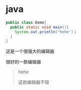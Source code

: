 #  java

```java
public class Demo{
  public static void main(){
    System.out.println("hehe")；
  }
}
```

这是一个很强大的编辑器

很好的一款编辑器

> hehe 
>
> 这款编辑器不错



